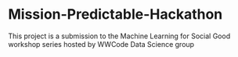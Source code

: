 # Mission-Predictable-Hackathon
This project is a submission to the Machine Learning for Social Good workshop series hosted by WWCode Data Science group
